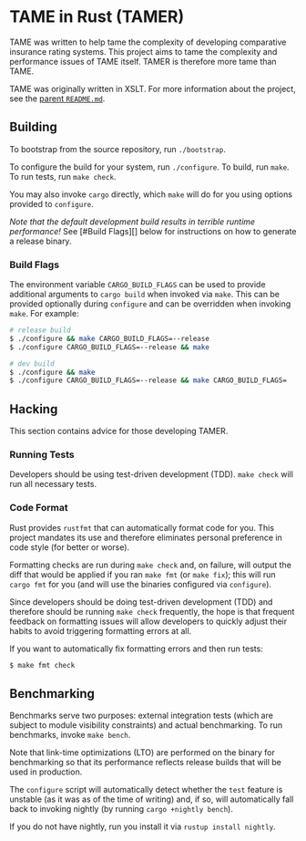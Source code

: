 <!---
  Copyright (C) 2014-2020 Ryan Specialty Group, LLC.

  This file is part of TAME.

  Permission is granted to copy, distribute and/or modify this
  document under the terms of the GNU Free Documentation License,
  Version 1.3 or any later version published by the Free Software
  Foundation; with no Invariant Sections, no Front-Cover Texts, and no
  Back-Cover Texts.  A copy of the license is included the file
  COPYING.FDL.
-->
TAME in Rust (TAMER)
====================
TAME was written to help tame the complexity of developing comparative
insurance rating systems.  This project aims to tame the complexity and
performance issues of TAME itself.  TAMER is therefore more tame than TAME.

TAME was originally written in XSLT.  For more information about the
project, see the [parent `README.md`](../README.md).


## Building
To bootstrap from the source repository, run `./bootstrap`.

To configure the build for your system, run `./configure`.  To build, run
`make`.  To run tests, run `make check`.

You may also invoke `cargo` directly, which `make` will do for you using
options provided to `configure`.

*Note that the default development build results in terrible runtime
performance!*  See [#Build Flags][] below for instructions on how to
generate a release binary.


### Build Flags
The environment variable `CARGO_BUILD_FLAGS` can be used to provide
additional arguments to `cargo build` when invoked via `make`.  This can be
provided optionally during `configure` and can be overridden when invoking
`make`.  For example:

```sh
# release build
$ ./configure && make CARGO_BUILD_FLAGS=--release
$ ./configure CARGO_BUILD_FLAGS=--release && make

# dev build
$ ./configure && make
$ ./configure CARGO_BUILD_FLAGS=--release && make CARGO_BUILD_FLAGS=
```


## Hacking
This section contains advice for those developing TAMER.


### Running Tests
Developers should be using test-driven development (TDD).  `make check` will
run all necessary tests.


### Code Format
Rust provides `rustfmt` that can automatically format code for you.  This
project mandates its use and therefore eliminates personal preference in
code style (for better or worse).

Formatting checks are run during `make check` and, on failure, will output
the diff that would be applied if you ran `make fmt` (or `make fix`); this
will run `cargo fmt` for you (and will use the binaries configured via
`configure`).

Since developers should be doing test-driven development (TDD) and therefore
should be running `make check` frequently, the hope is that frequent
feedback on formatting issues will allow developers to quickly adjust their
habits to avoid triggering formatting errors at all.

If you want to automatically fix formatting errors and then run tests:

```sh
$ make fmt check
```


## Benchmarking
Benchmarks serve two purposes: external integration tests (which are subject
to module visibility constraints) and actual benchmarking.  To run
benchmarks, invoke `make bench`.

Note that link-time optimizations (LTO) are performed on the binary for
benchmarking so that its performance reflects release builds that will be
used in production.

The `configure` script will automatically detect whether the `test` feature
is unstable (as it was as of the time of writing) and, if so, will
automatically fall back to invoking nightly (by running `cargo +nightly
bench`).

If you do not have nightly, run you install it via `rustup install nightly`.
